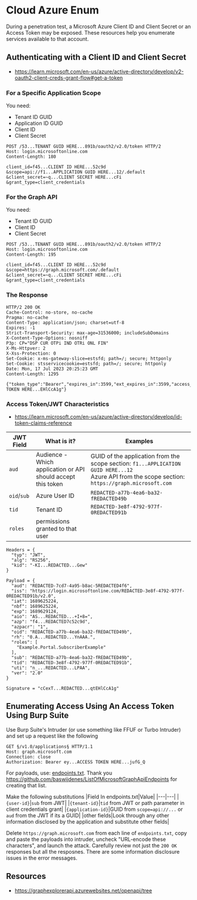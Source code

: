 # Cloud Azure Enum

During a penetration test, a Microsoft Azure Client ID and Client Secret or an Access Token may be exposed. These resources help you enumerate services available to that account.

## Authenticating with a Client ID and Client Secret

- https://learn.microsoft.com/en-us/azure/active-directory/develop/v2-oauth2-client-creds-grant-flow#get-a-token

### For a Specific Application Scope

You need:
- Tenant ID GUID
- Application ID GUID
- Client ID
- Client Secret

```
POST /53...TENANT GUID HERE...891b/oauth2/v2.0/token HTTP/2
Host: login.microsoftonline.com
Content-Length: 180

client_id=f45...CLIENT ID HERE...52c9d
&scope=api://f1...APPLICATION GUID HERE...12/.default
&client_secret=~q...CLIENT SECRET HERE...cFi
&grant_type=client_credentials
```

### For the Graph API

You need:
- Tenant ID GUID
- Client ID
- Client Secret

```
POST /53...TENANT GUID HERE...891b/oauth2/v2.0/token HTTP/2
Host: login.microsoftonline.com
Content-Length: 195

client_id=f45...CLIENT ID HERE...52c9d
&scope=https://graph.microsoft.com/.default
&client_secret=~q...CLIENT SECRET HERE...cFi
&grant_type=client_credentials
```

### The Response

```
HTTP/2 200 OK
Cache-Control: no-store, no-cache
Pragma: no-cache
Content-Type: application/json; charset=utf-8
Expires: -1
Strict-Transport-Security: max-age=31536000; includeSubDomains
X-Content-Type-Options: nosniff
P3p: CP="DSP CUR OTPi IND OTRi ONL FIN"
X-Ms-Httpver: 2
X-Xss-Protection: 0
Set-Cookie: x-ms-gateway-slice=estsfd; path=/; secure; httponly
Set-Cookie: stsservicecookie=estsfd; path=/; secure; httponly
Date: Mon, 17 Jul 2023 20:25:23 GMT
Content-Length: 1295

{"token_type":"Bearer","expires_in":3599,"ext_expires_in":3599,"access_token":"eyJ...ACCESS TOKEN HERE...EHlCcA1g"}
```

### Access Token/JWT Characteristics

- https://learn.microsoft.com/en-us/azure/active-directory/develop/id-token-claims-reference

|JWT Field|What is it?|Examples|
|---|---|---|
|`aud`|Audience - Which application or API should accept this token|GUID of the application from the scope section: `f1...APPLICATION GUID HERE...12`<br/>Azure API from the scope section: `https://graph.microsoft.com`|
|`oid`/`sub`|Azure User ID|`REDACTED-a77b-4ea6-ba32-fREDACTED49b`|
|`tid`|Tenant ID|`REDACTED-3e8f-4792-977f-0REDACTED91b`|
|`roles`|permissions granted to that user|

```
Headers = {
  "typ": "JWT",
  "alg": "RS256",
  "kid": "-KI...REDACTED...Gew"
}

Payload = {
  "aud": "REDACTED-7cd7-4a95-b8ac-5REDACTED4f6",
  "iss": "https://login.microsoftonline.com/REDACTED-3e8f-4792-977f-0REDACTED91b/v2.0",
  "iat": 1689625224,
  "nbf": 1689625224,
  "exp": 1689629124,
  "aio": "AS...REDACTED...+I+8=",
  "azp": "f4...REDACTED7c52c9d",
  "azpacr": "1",
  "oid": "REDACTED-a77b-4ea6-ba32-fREDACTED49b",
  "rh": "0.A...REDACTED...YnAAA.",
  "roles": [
    "Example.Portal.SubscriberExample"
  ],
  "sub": "REDACTED-a77b-4ea6-ba32-fREDACTED49b",
  "tid": "REDACTED-3e8f-4792-977f-0REDACTED91b",
  "uti": "n_...REDACTED...LPAA",
  "ver": "2.0"
}

Signature = "cCexT...REDACTED...qtEHlCcA1g"
```

## Enumerating Access Using An Access Token Using Burp Suite

Use Burp Suite's Intruder (or use something like FFUF or Turbo Intruder) and set up a request like the following

```
GET §/v1.0/applications§ HTTP/1.1
Host: graph.microsoft.com
Connection: close
Authorization: Bearer ey...ACCESS TOKEN HERE...jufG_Q

```

For payloads, use: [endpoints.txt](endpoints.txt). Thank you https://github.com/baswijdenes/ListOfMicrosoftGraphApiEndpoints for creating that list.

Make the following substitutions
|Field In endpoints.txt|Value|
|---|---|
|`{user-id}`|`sub` from JWT|
|`{tenant-id}`|`tid` from JWT or path parameter in client credentials grant|
|`{application-id}`|GUID from `scope=api://...` or `aud` from the JWT if its a GUID|
|other fields|Look through any other information disclosed by the application and substitute other fields|

Delete `https://graph.microsoft.com` from each line of `endpoints.txt`, copy and paste the payloads into intruder, uncheck "URL-encode these characters", and launch the attack. Carefully review not just the `200 OK` responses but all the resposnes. There are some information disclosure issues in the error messages.

## Resources

- https://graphexplorerapi.azurewebsites.net/openapi/tree